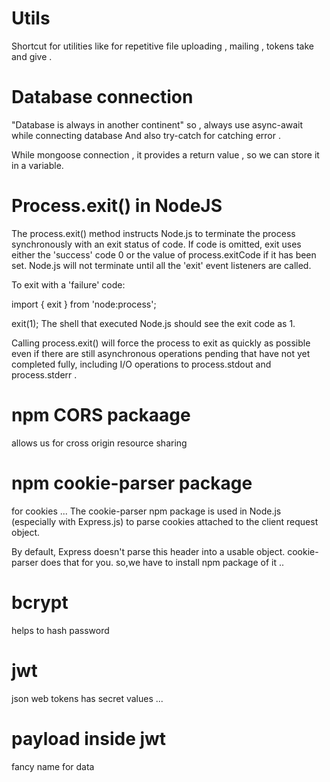 # Utils

Shortcut for utilities 
like for repetitive file uploading , mailing , tokens take and give .

# Database connection

"Database is always in another continent"
so , always use async-await while connecting database 
And also try-catch for catching error .


While mongoose connection , it provides a return value , so we can store it in a variable.

# Process.exit() in NodeJS
The process.exit() method instructs Node.js to terminate the process synchronously with an exit status of code. If code is omitted, exit uses either the 'success' code 0 or the value of process.exitCode if it has been set. Node.js will not terminate until all the 'exit' event listeners are called.

To exit with a 'failure' code:

import { exit } from 'node:process';

exit(1);
The shell that executed Node.js should see the exit code as 1.

Calling process.exit() will force the process to exit as quickly as possible even if there are still asynchronous operations pending that have not yet completed fully, including I/O operations to process.stdout and process.stderr .

# npm CORS packaage 
allows us for cross origin resource sharing

# npm cookie-parser package 
for cookies ... 
The cookie-parser npm package is used in Node.js (especially with Express.js) to parse cookies attached to the client request object.

By default, Express doesn't parse this header into a usable object. cookie-parser does that for you.
so,we have to install npm package of it ..

# bcrypt
helps to hash password

# jwt
json web tokens 
has secret values ...

# payload inside jwt 
fancy name for data

